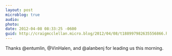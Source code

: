 ```yaml
---
layout: post
microblog: true
audio: 
photo: 
date: 2012-04-08 08:33:25 -0600
guid: http://craigmcclellan.micro.blog/2012/04/08/t188997982635556866.html
---
```

Thanks @entumlin, @VinHalen, and @alanbenj for leading us this morning.
